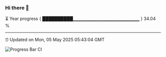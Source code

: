 ### Hi there 👋

⏳ Year progress { ██████████▁▁▁▁▁▁▁▁▁▁▁▁▁▁▁▁▁▁▁▁ } 34.04 %

---

⏰ Updated on Mon, 05 May 2025 05:43:04 GMT

![Progress Bar CI](https://github.com/IshwaranRudhara/GIT-ACTION/workflows/Progress%20Bar%20CI/badge.svg)
